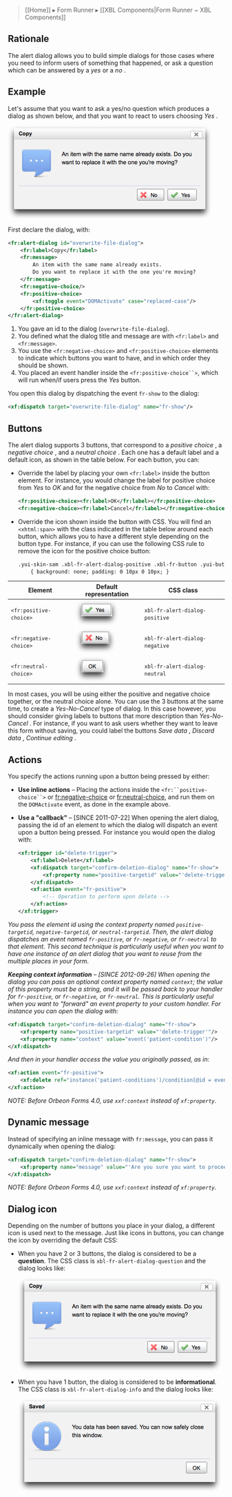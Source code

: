 > [[Home]] ▸ Form Runner ▸ [[XBL Components|Form Runner ~ XBL Components]]

## Rationale

The alert dialog allows you to build simple dialogs for those cases where you need to inform users of something that happened, or ask a question which can be answered by a _yes_ or a _no_ .

## Example

Let's assume that you want to ask a yes/no question which produces a dialog as shown below, and that you want to react to users choosing _Yes_ .

![](images/xbl-alert-dialog.png)

First declare the dialog, with:

```xml
<fr:alert-dialog id="overwrite-file-dialog">
    <fr:label>Copy</fr:label>
    <fr:message>
        An item with the same name already exists.
        Do you want to replace it with the one you're moving?
    </fr:message>
    <fr:negative-choice/>
    <fr:positive-choice>
        <xf:toggle event="DOMActivate" case="replaced-case"/>
    </fr:positive-choice>
</fr:alert-dialog>
```

1. You gave an id to the dialog (`overwrite-file-dialog`).
2. You defined what the dialog title and message are with `<fr:label>` and `<fr:message>`.
3. You use the `<fr:negative-choice>` and `<fr:positive-choice>` elements to indicate which buttons you want to have, and in which order they should be shown.
4. You placed an event handler inside the `<fr:positive-choice``>`, which will run when/if users press the _Yes_ button.

You open this dialog by dispatching the event `fr-show` to the dialog:

```xml
<xf:dispatch target="overwrite-file-dialog" name="fr-show"/>
```

## Buttons

The alert dialog supports 3 buttons, that correspond to a _positive choice_ , a
_negative choice_ , and a _neutral choice_ . Each one has a default label and a default icon, as shown in the table below. For each button, you can:

* Override the label by placing your own `<fr:label>` inside the button element. For instance, you would change the label for positive choice from _Yes_ to _OK_ and for the negative choice from _No_ to _Cancel_ with:

    ```xml
    <fr:positive-choice><fr:label>OK</fr:label></fr:positive-choice>
    <fr:negative-choice><fr:label>Cancel</fr:label></fr:negative-choice>
    ```

* Override the icon shown inside the button with CSS. You will find an `<xhtml:span>` with the class indicated in the table below around each button, which allows you to have a different style depending on the button type. For instance, if you can use the following CSS rule to remove the icon for the positive choice button:

    ```xml
    .yui-skin-sam .xbl-fr-alert-dialog-positive .xbl-fr-button .yui-button button
        { background: none; padding: 0 10px 0 10px; }
    ```

| Element |  Default representation |  CSS class |
| --- | --- | --- |
| `<fr:positive-choice>` | ![](images/xbl-alert-dialog-yes.png) |  `xbl-fr-alert-dialog-positive` |
| `<fr:negative-choice>` | ![](images/xbl-alert-dialog-no.png) |  `xbl-fr-alert-dialog-negative` |
| `<fr:neutral-choice>` | ![](images/xbl-alert-dialog-ok.png) |  `xbl-fr-alert-dialog-neutral` |

In most cases, you will be using either the positive and negative choice together, or the neutral choice alone. You can use the 3 buttons at the same time, to create a _Yes-No-Cancel_ type of dialog. In this case however, you should consider giving labels to buttons that more description than _Yes-No-Cancel_ . For instance, if you want to ask users whether they want to leave this form without saving, you could label the buttons _Save data_ , _Discard data_ , _Continue editing_ .

## Actions

You specify the actions running upon a button being pressed by either:

* **Use inline actions** – Placing the actions inside the `<fr:``positive-choice``>` or <fr:negative-choice> or <fr:neutral-choice>, and run them on the `DOMActivate` event, as done in the example above.
* **Use a "callback"** – [SINCE 2011-07-22] When opening the alert dialog, passing the id of an element to which the dialog will dispatch an event upon a button being pressed. For instance you would open the dialog with:

    ```xml
    <xf:trigger id="delete-trigger">
        <xf:label>Delete</xf:label>
        <xf:dispatch target="confirm-deletion-dialog" name="fr-show">
            <xf:property name="positive-targetid" value="'delete-trigger'"/>
        </xf:dispatch>
        <xf:action event="fr-positive">
            <!-- Operation to perform upon delete -->
        </xf:action>
    </xf:trigger>
    ```

_You pass the element id using the context property named `positive-targetid`, `negative-targetid`, or `neutral-targetid`. Then, the alert dialog dispatches an event named `fr-positive`, or `fr-negative`, or `fr-neutral` to that element. This second technique is particularly useful when you want to have one instance of an alert dialog that you want to reuse from the multiple places in your form._

_**Keeping context information** – [SINCE 2012-09-26] When opening the dialog you can pass an optional context property named `context`; the value of this property must be a string, and it will be passed back to your handler for `fr-positive`, or `fr-negative`, or `fr-neutral`. This is particularly useful when you want to "forward" an event property to your custom handler. For instance you can open the dialog with:_

```xml
<xf:dispatch target="confirm-deletion-dialog" name="fr-show">
    <xf:property name="positive-targetid" value="'delete-trigger'"/>
    <xf:property name="context" value="event('patient-condition')"/>
</xf:dispatch>
```

_And then in your handler access the value you originally passed, as in:_

```xml
<xf:action event="fr-positive">
    <xf:delete ref="instance('patient-conditions')/condition[@id = event('context')]"/>
</xf:action>
```

_NOTE: Before Orbeon Forms 4.0, use `xxf:context` instead of `xf:property`._

## Dynamic message

Instead of specifying an inline message with `fr:message`, you can pass it dynamically when opening the dialog:

```xml
<xf:dispatch target="confirm-deletion-dialog" name="fr-show">
    <xf:property name="message" value="'Are you sure you want to proceed?'"/>
</xf:dispatch>
```

_NOTE: Before Orbeon Forms 4.0, use `xxf:context` instead of `xf:property`._

##  Dialog icon

Depending on the number of buttons you place in your dialog, a different icon is used next to the message. Just like icons in buttons, you can change the icon by overriding the default CSS:

* When you have 2 or 3 buttons, the dialog is considered to be a **question**. The CSS class is `xbl-fr-alert-dialog-question` and the dialog looks like:

    ![](images/xbl-alert-dialog.png)

* When you have 1 button, the dialog is considered to be **informational**. The CSS class is `xbl-fr-alert-dialog-info` and the dialog looks like:

    ![](images/xbl-alert-dialog-info.png)
